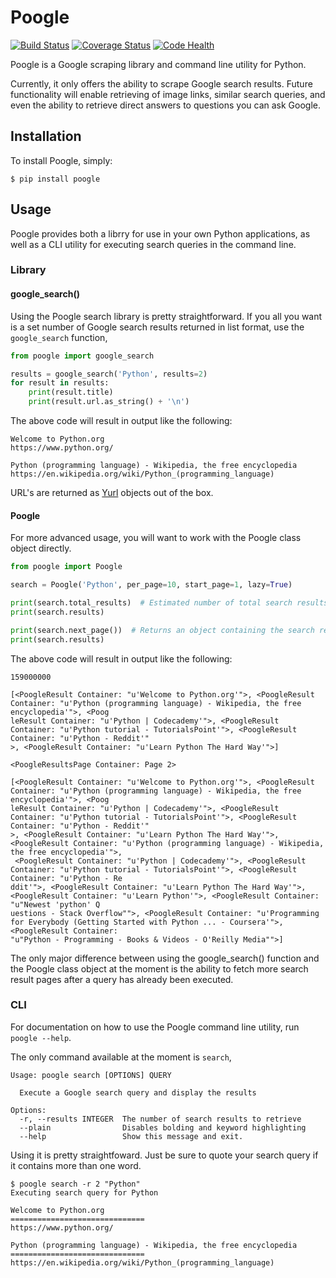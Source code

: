 # Poogle
[![Build Status](https://travis-ci.org/FujiMakoto/Poogle.svg?branch=master)](https://travis-ci.org/FujiMakoto/Poogle)
[![Coverage Status](https://coveralls.io/repos/FujiMakoto/Poogle/badge.svg?branch=master&service=github)](https://coveralls.io/github/FujiMakoto/Poogle?branch=master)
[![Code Health](https://landscape.io/github/FujiMakoto/Poogle/master/landscape.svg?style=flat)](https://landscape.io/github/FujiMakoto/Poogle/master)

Poogle is a Google scraping library and command line utility for Python.

Currently, it only offers the ability to scrape Google search results. Future functionality will enable retrieving of image links, similar search queries, and even the ability to retrieve direct answers to questions you can ask Google.

## Installation
To install Poogle, simply:
```
$ pip install poogle
```

## Usage
Poogle provides both a librry for use in your own Python applications, as well as a CLI utility for executing search queries in the command line.

### Library
#### google_search()
Using the Poogle search library is pretty straightforward. If you all you want is a set number of Google search results returned in list format, use the ``google_search`` function,
```python
from poogle import google_search

results = google_search('Python', results=2)
for result in results:
    print(result.title)
    print(result.url.as_string() + '\n')
```

The above code will result in output like the following:
```
Welcome to Python.org
https://www.python.org/

Python (programming language) - Wikipedia, the free encyclopedia
https://en.wikipedia.org/wiki/Python_(programming_language)
```
URL's are returned as [Yurl](https://pypi.python.org/pypi/YURL) objects out of the box.

#### Poogle
For more advanced usage, you will want to work with the Poogle class object directly.
```python
from poogle import Poogle

search = Poogle('Python', per_page=10, start_page=1, lazy=True)

print(search.total_results)  # Estimated number of total search results reported by Google
print(search.results)

print(search.next_page())  # Returns an object containing the search results for the next page only
print(search.results)
```

The above code will result in output like the following:
```
159000000

[<PoogleResult Container: "u'Welcome to Python.org'">, <PoogleResult Container: "u'Python (programming language) - Wikipedia, the free encyclopedia'">, <Poog
leResult Container: "u'Python | Codecademy'">, <PoogleResult Container: "u'Python tutorial - TutorialsPoint'">, <PoogleResult Container: "u'Python - Reddit'"
>, <PoogleResult Container: "u'Learn Python The Hard Way'">]

<PoogleResultsPage Container: Page 2>

[<PoogleResult Container: "u'Welcome to Python.org'">, <PoogleResult Container: "u'Python (programming language) - Wikipedia, the free encyclopedia'">, <Poog
leResult Container: "u'Python | Codecademy'">, <PoogleResult Container: "u'Python tutorial - TutorialsPoint'">, <PoogleResult Container: "u'Python - Reddit'"
>, <PoogleResult Container: "u'Learn Python The Hard Way'">, <PoogleResult Container: "u'Python (programming language) - Wikipedia, the free encyclopedia'">,
 <PoogleResult Container: "u'Python | Codecademy'">, <PoogleResult Container: "u'Python tutorial - TutorialsPoint'">, <PoogleResult Container: "u'Python - Re
ddit'">, <PoogleResult Container: "u'Learn Python The Hard Way'">, <PoogleResult Container: "u'Learn Python'">, <PoogleResult Container: "u"Newest 'python' Q
uestions - Stack Overflow"">, <PoogleResult Container: "u'Programming for Everybody (Getting Started with Python ... - Coursera'">, <PoogleResult Container: 
"u"Python - Programming - Books & Videos - O'Reilly Media"">]
```
The only major difference between using the google_search() function and the Poogle class object at the moment is the ability to fetch more search result pages after a query has already been executed.

### CLI
For documentation on how to use the Poogle command line utility, run ``poogle --help``.

The only command available at the moment is ``search``,
```
Usage: poogle search [OPTIONS] QUERY

  Execute a Google search query and display the results

Options:
  -r, --results INTEGER  The number of search results to retrieve
  --plain                Disables bolding and keyword highlighting
  --help                 Show this message and exit.
```

Using it is pretty straightfoward. Just be sure to quote your search query if it contains more than one word.
```
$ poogle search -r 2 "Python"
Executing search query for Python

Welcome to Python.org
==============================
https://www.python.org/

Python (programming language) - Wikipedia, the free encyclopedia
==============================
https://en.wikipedia.org/wiki/Python_(programming_language)
```
